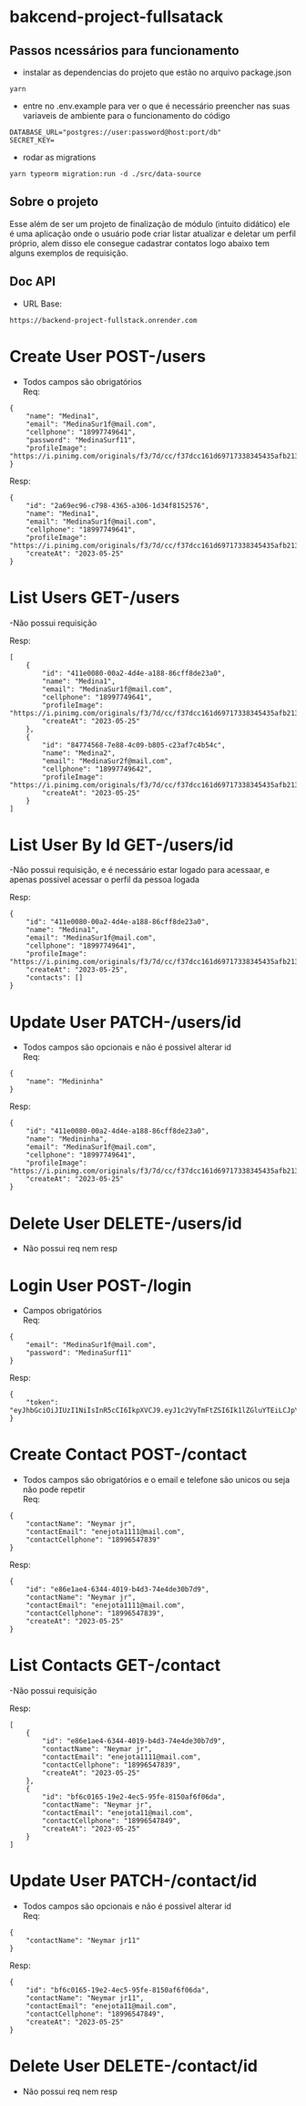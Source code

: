 # bakcend-project-fullsatack

## Passos ncessários para funcionamento
- instalar as dependencias do projeto que estão no arquivo package.json

```shell
yarn
```

- entre no .env.example para ver o que é necessário preencher nas suas variaveis de ambiente para o funcionamento do código
```shell
DATABASE_URL="postgres://user:password@host:port/db"
SECRET_KEY=
```

- rodar as migrations
```shell
yarn typeorm migration:run -d ./src/data-source
```

## Sobre o projeto
Esse além de ser um projeto de finalização de módulo (intuito didático) ele é uma aplicação onde o usuário pode criar listar atualizar e deletar um perfil próprio, alem disso ele consegue cadastrar contatos logo abaixo tem alguns exemplos de requisição.

## Doc API
- URL Base:
```shell
https://backend-project-fullstack.onrender.com
```
# Create User POST-/users
- Todos campos são obrigatórios</br>
Req:
```shell
{
	"name": "Medina1",
	"email": "MedinaSur1f@mail.com",
	"cellphone": "18997749641",
	"password": "MedinaSurf11",
	"profileImage": "https://i.pinimg.com/originals/f3/7d/cc/f37dcc161d69717338345435afb213ad.jpg"
}
```

Resp:
```shell
{
	"id": "2a69ec96-c798-4365-a306-1d34f8152576",
	"name": "Medina1",
	"email": "MedinaSur1f@mail.com",
	"cellphone": "18997749641",
	"profileImage": "https://i.pinimg.com/originals/f3/7d/cc/f37dcc161d69717338345435afb213ad.jpg",
	"createAt": "2023-05-25"
}
```

# List Users GET-/users

-Não possui requisição

Resp:
```shell
[
	{
		"id": "411e0080-00a2-4d4e-a188-86cff8de23a0",
		"name": "Medina1",
		"email": "MedinaSur1f@mail.com",
		"cellphone": "18997749641",
		"profileImage": "https://i.pinimg.com/originals/f3/7d/cc/f37dcc161d69717338345435afb213ad.jpg",
		"createAt": "2023-05-25"
	},
	{
		"id": "84774568-7e88-4c09-b805-c23af7c4b54c",
		"name": "Medina2",
		"email": "MedinaSur2f@mail.com",
		"cellphone": "18997749642",
		"profileImage": "https://i.pinimg.com/originals/f3/7d/cc/f37dcc161d69717338345435afb213ad.jpg",
		"createAt": "2023-05-25"
	}
]
```

# List User By Id GET-/users/id
-Não possui requisição, e é necessário estar logado para acessaar, e apenas possivel acessar o perfil da pessoa logada

Resp:
```shell
{
	"id": "411e0080-00a2-4d4e-a188-86cff8de23a0",
	"name": "Medina1",
	"email": "MedinaSur1f@mail.com",
	"cellphone": "18997749641",
	"profileImage": "https://i.pinimg.com/originals/f3/7d/cc/f37dcc161d69717338345435afb213ad.jpg",
	"createAt": "2023-05-25",
	"contacts": []
}
```

# Update User PATCH-/users/id
- Todos campos são opcionais e não é possivel alterar id</br>
Req:
```shell
{
	"name": "Medininha"
}
```

Resp:
```shell
{
	"id": "411e0080-00a2-4d4e-a188-86cff8de23a0",
	"name": "Medininha",
	"email": "MedinaSur1f@mail.com",
	"cellphone": "18997749641",
	"profileImage": "https://i.pinimg.com/originals/f3/7d/cc/f37dcc161d69717338345435afb213ad.jpg",
	"createAt": "2023-05-25"
}
```

# Delete User DELETE-/users/id
- Não possui req nem resp</br>


# Login User POST-/login
- Campos obrigatórios</br>
Req:
```shell
{
	"email": "MedinaSur1f@mail.com",
	"password": "MedinaSurf11"
}
```
Resp:
```shell
{
	"token": "eyJhbGciOiJIUzI1NiIsInR5cCI6IkpXVCJ9.eyJ1c2VyTmFtZSI6Ik1lZGluYTEiLCJpYXQiOjE2ODUwNDkwNzYsImV4cCI6MTY4NTA1MjY3Niwic3ViIjoiNDExZTAwODAtMDBhMi00ZDRlLWExODgtODZjZmY4ZGUyM2EwIn0.MhxXIiTipGYAQdspKITkYjRvqQP_UwbhblHpfkGlHyc"
}
```

# Create Contact POST-/contact
- Todos campos são obrigatórios e o email e telefone são unicos ou seja não pode repetir</br>
Req:
```shell
{
	"contactName": "Neymar jr",
	"contactEmail": "enejota1111@mail.com",
	"contactCellphone": "18996547839"
}
```

Resp:
```shell
{
	"id": "e86e1ae4-6344-4019-b4d3-74e4de30b7d9",
	"contactName": "Neymar jr",
	"contactEmail": "enejota1111@mail.com",
	"contactCellphone": "18996547839",
	"createAt": "2023-05-25"
}
```

# List Contacts GET-/contact

-Não possui requisição

Resp:
```shell
[
	{
		"id": "e86e1ae4-6344-4019-b4d3-74e4de30b7d9",
		"contactName": "Neymar jr",
		"contactEmail": "enejota1111@mail.com",
		"contactCellphone": "18996547839",
		"createAt": "2023-05-25"
	},
	{
		"id": "bf6c0165-19e2-4ec5-95fe-8150af6f06da",
		"contactName": "Neymar jr",
		"contactEmail": "enejota11@mail.com",
		"contactCellphone": "18996547849",
		"createAt": "2023-05-25"
	}
]
```

# Update User PATCH-/contact/id
- Todos campos são opcionais e não é possivel alterar id</br>
Req:
```shell
{
	"contactName": "Neymar jr11"
}
```

Resp:
```shell
{
	"id": "bf6c0165-19e2-4ec5-95fe-8150af6f06da",
	"contactName": "Neymar jr11",
	"contactEmail": "enejota11@mail.com",
	"contactCellphone": "18996547849",
	"createAt": "2023-05-25"
}
```

# Delete User DELETE-/contact/id
- Não possui req nem resp</br>

